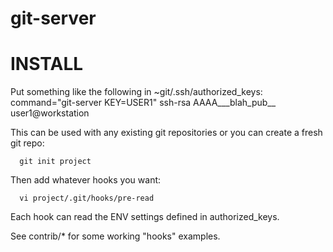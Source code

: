# git-server

INSTALL
=======

Put something like the following in ~git/.ssh/authorized_keys:
command="git-server KEY=USER1" ssh-rsa AAAA___blah_pub__ user1@workstation

This can be used with any existing git repositories
or you can create a fresh git repo:

```
  git init project
```

Then add whatever hooks you want:

```
  vi project/.git/hooks/pre-read
```

Each hook can read the ENV settings defined in authorized_keys.

See contrib/* for some working "hooks" examples.
